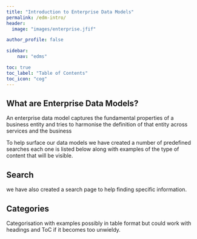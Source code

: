```yaml
---
title: "Introduction to Enterprise Data Models"
permalink: /edm-intro/
header:
  image: "images/enterprise.jfif"

author_profile: false

sidebar:
    nav: "edms"

toc: true
toc_label: "Table of Contents"
toc_icon: "cog"
---
```

## What are Enterprise Data Models?

An enterprise data model captures the fundamental properties of a business entity and tries to harmonise the definition of that entity across services and the business

To help surface our data models we have created a number of predefined searches each one is listed below along with examples of the type of content that will be visible.

## Search

we have also created a search page to help finding specific information.

## Categories

Categorisation with examples possibly in table format but could work with headings and ToC if it becomes too unwieldy.
